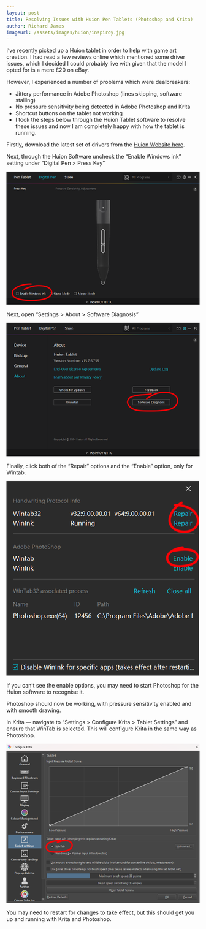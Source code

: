 ```yaml
---
layout: post
title: Resolving Issues with Huion Pen Tablets (Photoshop and Krita)
author: Richard James
imageurl: /assets/images/huion/inspiroy.jpg
---
```


I’ve recently picked up a Huion tablet in order to help with game art creation. I had read a few reviews online which mentioned some driver issues, which I decided I could probably live with given that the model I opted for is a mere £20 on eBay.

However, I experienced a number of problems which were dealbreakers:

* Jittery performance in Adobe Photoshop (lines skipping, software stalling)
* No pressure sensitivity being detected in Adobe Photoshop and Krita
* Shortcut buttons on the tablet not working
* I took the steps below through the Huion Tablet software to resolve these issues and now I am completely happy with how the tablet is running.

Firstly, download the latest set of drivers from the [Huion Website here](https://huion.com/download).

Next, through the Huion Software uncheck the “Enable Windows ink” setting under “Digital Pen > Press Key”

<img src="/assets/images/huion/step1.png" class="img-fluid rounded mx-auto d-block px-5" />

Next, open “Settings > About > Software Diagnosis”

<img src="/assets/images/huion/step2.png" class="img-fluid rounded mx-auto d-block px-5" />

Finally, click both of the “Repair” options and the “Enable” option, only for Wintab.

<img src="/assets/images/huion/step3.png" class="img-fluid rounded mx-auto d-block px-5" />


If you can’t see the enable options, you may need to start Photoshop for the Huion software to recognise it.

Photoshop should now be working, with pressure sensitivity enabled and with smooth drawing.

In Krita — navigate to “Settings > Configure Krita > Tablet Settings” and ensure that WinTab is selected. This will configure Krita in the same way as Photoshop.

<img src="/assets/images/huion/step4.png" class="img-fluid rounded mx-auto d-block px-5" />


You may need to restart for changes to take effect, but this should get you up and running with Krita and Photoshop.